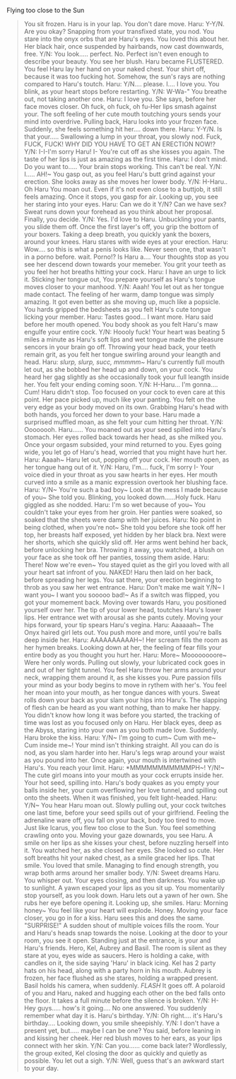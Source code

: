 Flying too close to the Sun

>You sit frozen. Haru is in your lap. You don't dare move.
>Haru: Y-Y/N. Are you okay?
>Snapping from your transfixed state, you nod. You stare into the onyx orbs that are Haru's eyes. You loved this about her. Her black hair, once suspended by hairbands, now cast downwards, free.
>Y/N: You look..... perfect. No. Perfect isn't even enough to describe your beauty.
>You see her blush.
>Haru became FLUSTERED.
>You feel Haru lay her hand on your naked chest. Your shirt off, because it was too fucking hot. Somehow, the sun's rays are nothing compared to Haru's toutch.
>Haru: Y/N.... please. I.... I love you.
>You blink, as your heart stops before restarting.
>Y/N: W-Wa-"
>You breathe out, not taking another one.
>Haru: I love you.
>She says, before her face moves closer. Oh fuck, oh fuck, oh fu-Her lips smash against your. The soft feeling of her cute mouth toutching yours sends your mind into overdrive. Pulling back, Haru looks into your frozen face. Suddenly, she feels something hit her.... down there.
>Haru: Y-Y/N. Is that your.....
>Swallowing a lump in your throat, you slowly nod. Fuck, FUCK, FUCK! WHY DID YOU HAVE TO GET AN ERECTION NOW!?
>Y/N: I-I-I'm sorry Haru! I-
>You're cut off as she kisses you again. The taste of her lips is just as amazing as the first time.
>Haru: I don't mind. Do you want to.....
>Your brain stops working. This can't be real.
>Y/N: I..... AH!~
>You gasp out, as you feel Haru's butt grind against your erection. She looks away as she moves her lower body.
>Y/N: H-Haru.. Oh Haru
>You moan out. Even if it's not even close to a buttjob, it still feels amazing. Once it stops, you gasp for air. Looking up, you see her staring into your eyes.
>Haru: Can we do it Y/N? Can we have sex?
>Sweat runs down your forehead as you think about her proposal. Finally, you decide.
>Y/N: Yes. I'd love to Haru.
>Unbuckling your pants, you slide them off. Once the first layer's off, you grip the bottom of your boxers. Taking a deep breath, you quickly yank the boxers, around your knees. Haru stares with wide eyes at your erection.
>Haru: Wow.... so this is what a penis looks like. Never seen one, that wasn't in a porno before.
>wait. Porno!? Is Haru a.... Your thoughts stop as you see her descend down towards your memeber. You grit your teeth as you feel her hot breaths hitting your cock.
>Haru: I have an urge to lick it.
>Sticking her tongue out, You prepare yourself as Haru's tongue moves closer to your manhood.
>Y/N: Aaah!
>You let out as her tongue made contact. The feeling of her warm, damp tongue was simply amazing. It got even better as she moving up, much like a popsicle. You hards gripped the bedsheets as you felt Haru's cute tongue licking your member.
>Haru: Tastes good... I want more.
>Haru said before her mouth opened. You body shook as you felt Haru's maw engulfe your entire cock.
>Y/N: Hoooly fuck!
>Your heart was beating 5 miles a minute as Haru's soft lips and wet tongue made the pleasure sencors in your brain go off. Throwing your head back, your teeth remain grit, as you felt her tongue swirling around your leangth and head.
>Haru: *slurp, slurp, succ, mmmmm~*
>Haru's currently full mouth let out, as she bobbed her head up and down, on your cock. You heard her gag slightly as she occasionally took your full leangth inside her. You felt your ending coming soon.
>Y/N: H-Haru... I'm gonna.... Cum!
>Haru didn't stop. Too focused on your cock to even care at this point. Her pace picked up, much like your panting. You felt on the very edge as your body moved on its own. Grabbing Haru's head with both hands, you forced her down to your base. Haru made a surprised muffled moan, as she felt your cum hitting her throat.
>Y/N: Oooooooh. Haru......
>You moaned out as your seed spilled into Haru's stomach. Her eyes rolled back towards her head, as she milked you. Once your orgasm subsided, your mind returned to you. Eyes going wide, you let go of Haru's head, worried that you might have hurt her.
>Haru: Aaaah~
>Haru let out, popping off your cock. Her mouth open, as her tongue hang out of it.
>Y/N: Haru, I'm.... fuck, I'm sorry I-
>Your voice died in your throat as you saw hearts in her eyes. Her mouth curved into a smile as a manic expression overtook her blushing face.
>Haru: Y/N~ You're such a bad boy~ Look at the mess I made because of you~
>She told you. Blinking, you looked down......Holy fuck. Haru giggled as she nodded.
>Haru: I'm so wet because of you~ 
>You couldn't take your eyes from her groin. Her panties were soaked, so soaked that the sheets were damp with her juices.
>Haru: No point in being clothed, when you're not~
>She told you before she took off her top, her breasts half exposed, yet hidden by her black bra. Next were her shorts, which she quickly slid off. Her arms went behind her back, before unlocking her bra. Throwing it away, you watched, a blush on your face as she took off her panties, tossing them aside.
>Haru: There! Now we're even~
>You stayed quiet as the girl you loved with all your heart sat infront of you. NAKED! Haru then laid on her back, before spreading her legs. You sat there, your erection beginning to throb as you saw her wet entrance.
>Haru: Don't make me wait Y/N~ I want you~ I want you sooooo bad!~
>As if a switch was flipped, you got your momement back. Moving over towards Haru, you positioned yourself over her. The tip of your lower head, toutches Haru's lower lips. Her entrance wet with arousal as she pants cutely. Moving your hips forward, your tip spears Haru's vegina.
>Haru: Aaaaaah~
>The Onyx haired girl lets out. You push more and more, until you're balls deep inside her.
>Haru: AAAAAAAAAAH~!
>Her scream fills the room as her hymen breaks. Looking down at her, the feeling of fear fills your entire body as you thought you hurt her.
>Haru: More~ Moooooooore~
>Were her only words. Pulling out slowly, your lubricated cock goes in and out of her tight tunnel. You feel Haru throw her arms around your neck, wrapping them around it, as she kisses you. Pure passion fills your mind as your body begins to move in rythem with her's.
>You feel her moan into your mouth, as her tongue dances with yours. Sweat rolls down your back as your slam your hips into Haru's. The slapping of flesh can be heard as you want nothing, than to make her happy.
>You didn't know how long it was before you started, the tracking of time was lost as you focused only on Haru. Her black eyes, deep as the Abyss, staring into your own as you both made love.
>Suddenly, Haru broke the kiss.
>Haru: Y/N~ I'm going to cum~ Cum with me~ Cum inside me~!
>Your mind isn't thinking straight. All you can do is nod, as you slam harder into her. Haru's legs wrap around your waist as you pound into her. Once again, your mouth is intertwined with Haru's.
>You reach your limit.
>Haru: *MMMMMMMMMMMPH~! Y/N!~
>The cute girl moans into your mouth as your cock errupts inside her. Your hot seed, spilling into. Haru's body quakes as you empty your balls inside her, your cum overflowing her love tunnel, and spilling out onto the sheets. When it was finished, you felt light-headed.
>Haru: Y/N~
>You hear Haru moan out. Slowly pulling out, your cock twitches one last time, before your seed spills out of your girlfriend. Feeling the adrenaline ware off, you fall on your back, body too tired to move. Just like Icarus, you flew too close to the Sun.
>You feel something crawling onto you. Moving your gaze downards, you see Haru. A smile on her lips as she kisses your chest, before nuzzling herself into it.
>You watched her, as she closed her eyes. She looked so cute. Her soft breaths hit your naked chest, as a smile graced her lips. That smile. You loved that smile.
>Managing to find enough strength, you wrap both arms around her smaller body.
>Y/N: Sweet dreams Haru.
>You whisper out. Your eyes closing, and then darkness.
>You wake up to sunlight. A yawn escaped your lips as you sit up. You momentarily stop yourself, as you look down. Haru lets out a yawn of her own. She rubs her eye before opening it. Looking up, she smiles.
>Haru: Morning honey~
>You feel like your heart will explode. Honey. Moving your face closer, you go in for a kiss. Haru sees this and does the same.
>"SURPRISE!"
>A sudden shout of multiple voices fills the room. Your and Haru's heads snap towards the noise. Looking at the door to your room, you see it open. Standing just at the entrance, is your and Haru's friends. Hero, Kel, Aubrey and Basil. The room is silent as they stare at you, eyes wide as saucers. Hero is holding a cake, with candles on it, the side saying 'Haru' in black icing. Kel has 2 party hats on his head, along with a party horn in his mouth. Aubrey is frozen, her face flushed as she stares, holding a wrapped present. Basil holds his camera, when suddenly.
>*FLASH*
>It goes off. A polaroid of you and Haru, naked and hugging each other on the bed falls onto the floor.
>It takes a full minute before the silence is broken.
>Y/N: H-Hey guys..... how's it going....
>No one answered. You suddenly remember what day it is. Haru's birthday.
>Y/N: Oh right.... it's Haru's birthday....
>Looking down, you smile sheepishly.
>Y/N: I don't have a present yet, but..... maybe I can be one?
>You said, before leaning in and kissing her cheek. Her red blush moves to her ears, as your lips connect with her skin.
>Y/N: Can you...... come back later?
>Wordlessly, the group exited, Kel closing the door as quickly and quietly as possible. You let out a sigh.
>Y/N: Well, guess that's an awkward start to your day.
